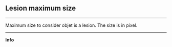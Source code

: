 ## Lesion maximum size

***

Maximum size to consider objet is a lesion. The size is in pixel.

***
**Info**
